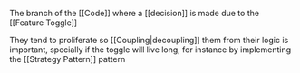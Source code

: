 The branch of the [[Code]] where a [[decision]] is made due to the [[Feature Toggle]]

They tend to proliferate so [[Coupling|decoupling]] them from their logic is important, specially if the toggle will live long, for instance by implementing the [[Strategy Pattern]] pattern
